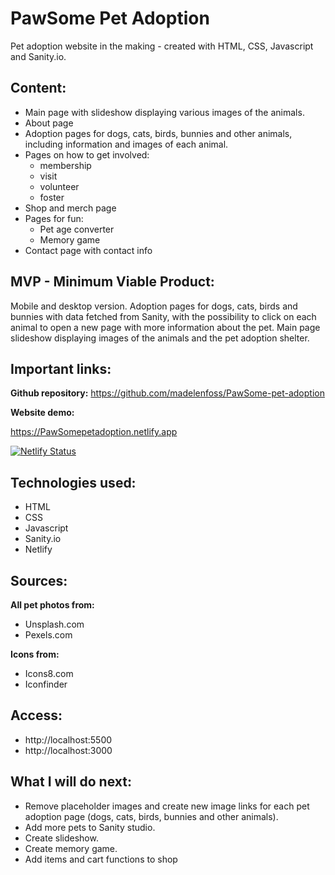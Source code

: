 # PawSome Pet Adoption

Pet adoption website in the making - created with HTML, CSS, Javascript and Sanity.io.

## Content:

- Main page with slideshow displaying various images of the animals.
- About page
- Adoption pages for dogs, cats, birds, bunnies and other animals, including information and images of each animal.
- Pages on how to get involved:
	- membership
	- visit
	- volunteer
	- foster
- Shop and merch page
- Pages for fun:
	- Pet age converter
	- Memory game
- Contact page with contact info

## MVP - Minimum Viable Product:

Mobile and desktop version.
Adoption pages for dogs, cats, birds and bunnies with data fetched from Sanity, with the possibility to click on each animal to open a new page with more information about the pet.
Main page slideshow displaying images of the animals and the pet adoption shelter.

## Important links:

**Github repository:**
https://github.com/madelenfoss/PawSome-pet-adoption

**Website demo:**

https://PawSomepetadoption.netlify.app

[![Netlify Status](https://api.netlify.com/api/v1/badges/a225b635-920d-4dfe-be13-0a327b0642c8/deploy-status)](https://app.netlify.com/sites/PawSomepetadoption/deploys)

## Technologies used:
- HTML
- CSS
- Javascript
- Sanity.io
- Netlify

## Sources:

**All pet photos from:**
- Unsplash.com
- Pexels.com

**Icons from:**
- Icons8.com
- Iconfinder

## Access:
- http://localhost:5500
- http://localhost:3000

## What I will do next:
- Remove placeholder images and create new image links for each pet adoption page (dogs, cats, birds, bunnies and other animals).
- Add more pets to Sanity studio.
- Create slideshow.
- Create memory game.
- Add items and cart functions to shop

